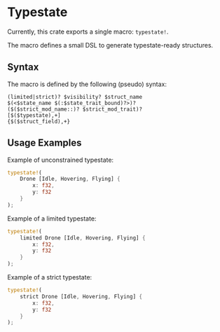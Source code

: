 # Typestate

Currently, this crate exports a single macro: `typestate!`.

The macro defines a small DSL to generate typestate-ready structures.

## Syntax

The macro is defined by the following (pseudo) syntax:

```
(limited|strict)? $visibility? $struct_name
$(<$state_name $(:$state_trait_bound)?>)?
($($strict_mod_name::)? $strict_mod_trait)?
[$($typestate),+]
{$($struct_field),+}
```

## Usage Examples

Example of unconstrained typestate:
```rust
typestate!(
    Drone [Idle, Hovering, Flying] {
        x: f32,
        y: f32
    }
);
```

Example of a limited typestate:
```rust
typestate!(
    limited Drone [Idle, Hovering, Flying] {
        x: f32,
        y: f32
    }
);
```

Example of a strict typestate:
```rust
typestate!(
    strict Drone [Idle, Hovering, Flying] {
        x: f32,
        y: f32
    }
);
```